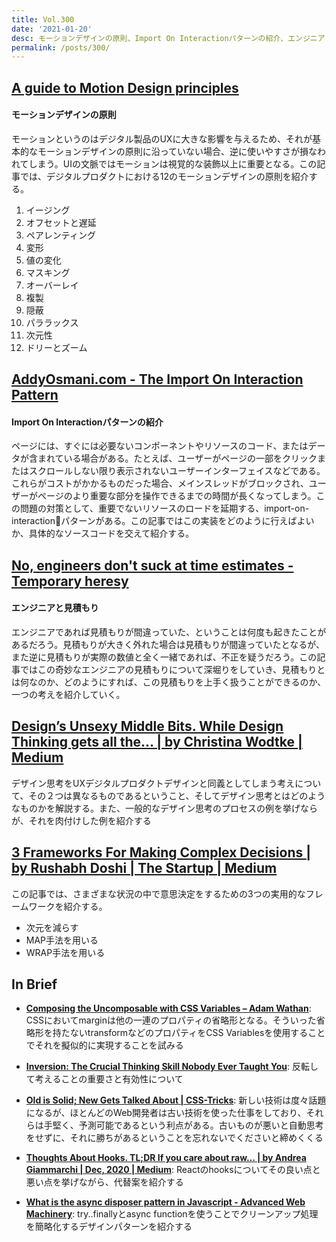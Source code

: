 ```yaml
---
title: Vol.300
date: '2021-01-20'
desc: モーションデザインの原則、Import On Interactionパターンの紹介、エンジニアと見積もり、ほか計10リンク
permalink: /posts/300/
---
```


## [A guide to Motion Design principles](https://uxdesign.cc/a-guide-to-motion-design-principles-7f05f10ccd79)
#### モーションデザインの原則
モーションというのはデジタル製品のUXに大きな影響を与えるため、それが基本的なモーションデザインの原則に沿っていない場合、逆に使いやすさが損なわれてしまう。UIの文脈ではモーションは視覚的な装飾以上に重要となる。この記事では、デジタルプロダクトにおける12のモーションデザインの原則を紹介する。

1. イージング
2. オフセットと遅延
3. ペアレンティング
4. 変形
5. 値の変化
6. マスキング
7. オーバーレイ
8. 複製
9. 隠蔽
10. パララックス
11. 次元性
12. ドリーとズーム

## [AddyOsmani.com - The Import On Interaction Pattern](https://addyosmani.com/blog/import-on-interaction/)
#### Import On Interactionパターンの紹介

ページには、すぐには必要ないコンポーネントやリソースのコード、またはデータが含まれている場合がある。たとえば、ユーザーがページの一部をクリックまたはスクロールしない限り表示されないユーザーインターフェイスなどである。これらがコストがかかるものだった場合、メインスレッドがブロックされ、ユーザーがページのより重要な部分を操作できるまでの時間が長くなってしまう。この問題の対策として、重要でないリソースのロードを延期する、import-on-interactionパターンがある。この記事ではこの実装をどのように行えばよいか、具体的なソースコードを交えて紹介する。

## [No, engineers don't suck at time estimates - Temporary heresy](https://blog.nukemberg.com/post/no-engineers-dont-suck-at-estimates/)
#### エンジニアと見積もり
エンジニアであれば見積もりが間違っていた、ということは何度も起きたことがあるだろう。見積もりが大きく外れた場合は見積もりが間違っていたとなるが、また逆に見積もりが実際の数値と全く一緒であれば、不正を疑うだろう。この記事ではこの奇妙なエンジニアの見積もりについて深堀りをしていき、見積もりとは何なのか、どのようにすれば、この見積もりを上手く扱うことができるのか、一つの考えを紹介していく。

## [Design’s Unsexy Middle Bits. While Design Thinking gets all the… | by Christina Wodtke | Medium](https://cwodtke.medium.com/designs-unsexy-middle-bits-a8cc17f0246d)

デザイン思考をUXデジタルプロダクトデザインと同義としてしまう考えについて、その２つは異なるものであるということ、そしてデザイン思考とはどのようなものかを解説する。また、一般的なデザイン思考のプロセスの例を挙げならが、それを肉付けした例を紹介する

## [3 Frameworks For Making Complex Decisions | by Rushabh Doshi | The Startup | Medium](https://medium.com/swlh/3-frameworks-for-making-complex-decisions-6a77099c9683)

この記事では、さまざまな状況の中で意思決定をするための3つの実用的なフレームワークを紹介する。

- 次元を減らす
- MAP手法を用いる
- WRAP手法を用いる


## In Brief

- **[Composing the Uncomposable with CSS Variables – Adam Wathan](https://adamwathan.me/composing-the-uncomposable-with-css-variables/)**: CSSにおいてmarginは他の一連のプロパティの省略形となる。そういった省略形を持たないtransformなどのプロパティをCSS Variablesを使用することでそれを擬似的に実現することを試みる

- **[Inversion: The Crucial Thinking Skill Nobody Ever Taught You](https://jamesclear.com/inversion)**: 反転して考えることの重要さと有効性について


- **[Old is Solid; New Gets Talked About | CSS-Tricks](https://css-tricks.com/old-is-solid-new-gets-talked-about/)**: 新しい技術は度々話題になるが、ほとんどのWeb開発者は古い技術を使った仕事をしており、それらは手堅く、予測可能であるという利点がある。古いものが悪いと自動思考をせずに、それに勝ちがあるということを忘れないでくださいと締めくくる

- **[Thoughts About Hooks. TL;DR If you care about raw… | by Andrea Giammarchi | Dec, 2020 | Medium](https://webreflection.medium.com/thoughts-about-hooks-c80e52e5f96b)**: Reactのhooksについてその良い点と悪い点を挙げながら、代替案を紹介する

- **[What is the async disposer pattern in Javascript - Advanced Web Machinery](https://advancedweb.hu/what-is-the-async-disposer-pattern-in-javascript/)**: try..finallyとasync functionを使うことでクリーンアップ処理を簡略化するデザインパターンを紹介する